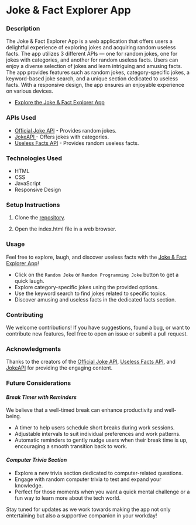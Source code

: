 # Joke & Fact Explorer App

### Description
The Joke & Fact Explorer App is a web application that offers users a delightful experience of exploring jokes and acquiring random useless facts. The app utilizes 3 different APIs — one for random jokes, one for jokes with categories, and another for random useless facts. Users can enjoy a diverse selection of jokes and learn intriguing and amusing facts. The app provides features such as random jokes, category-specific jokes, a keyword-based joke search, and a unique section dedicated to useless facts. With a responsive design, the app ensures an enjoyable experience on various devices.

- [Explore the Joke & Fact Explorer App](https://anitaowen.github.io/portfolio-project/)

### APIs Used
- [Official Joke API](https://github.com/15Dkatz/official_joke_api) - Provides random jokes.
- [JokeAPI ](https://jokeapi.dev/) - Offers jokes with categories.
- [Useless Facts API](https://uselessfacts.jsph.pl/) - Provides random useless facts.

### Technologies Used
- HTML
- CSS
- JavaScript
- Responsive Design

### Setup Instructions
1. Clone the [repository](https://anitaowen.github.io/portfolio-project/).

2. Open the index.html file in a web browser.

### Usage
Feel free to explore, laugh, and discover useless facts with the [Joke & Fact Explorer App](https://anitaowen.github.io/portfolio-project/)!

- Click on the ``Random Joke`` or ``Random Programming Joke`` button to get a quick laugh.
- Explore category-specific jokes using the provided options.
- Use the keyword search to find jokes related to specific topics.
- Discover amusing and useless facts in the dedicated facts section.

### Contributing
We welcome contributions! If you have suggestions, found a bug, or want to contribute new features, feel free to open an issue or submit a pull request.


### Acknowledgments
Thanks to the creators of the [Official Joke API](https://github.com/15Dkatz/official_joke_api), [Useless Facts API](https://uselessfacts.jsph.pl/), and [JokeAPI](https://jokeapi.dev/) for providing the engaging content.


### Future Considerations
#### *Break Timer with Reminders*
We believe that a well-timed break can enhance productivity and well-being.
- A timer to help users schedule short breaks during work sessions.
- Adjustable intervals to suit individual preferences and work patterns.
- Automatic reminders to gently nudge users when their break time is up, encouraging a smooth transition back to work.

#### *Computer Trivia Section*
- Explore a new trivia section dedicated to computer-related questions.
- Engage with random computer trivia to test and expand your knowledge.
- Perfect for those moments when you want a quick mental challenge or a fun way to learn more about the tech world.


Stay tuned for updates as we work towards making the app not only entertaining but also a supportive companion in your workday!

